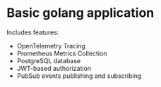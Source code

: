# Basic golang application

Includes features:

- OpenTelemetry Tracing
- Prometheus Metrics Collection
- PostgreSQL database
- JWT-based authorization
- PubSub events publishing and subscribing

